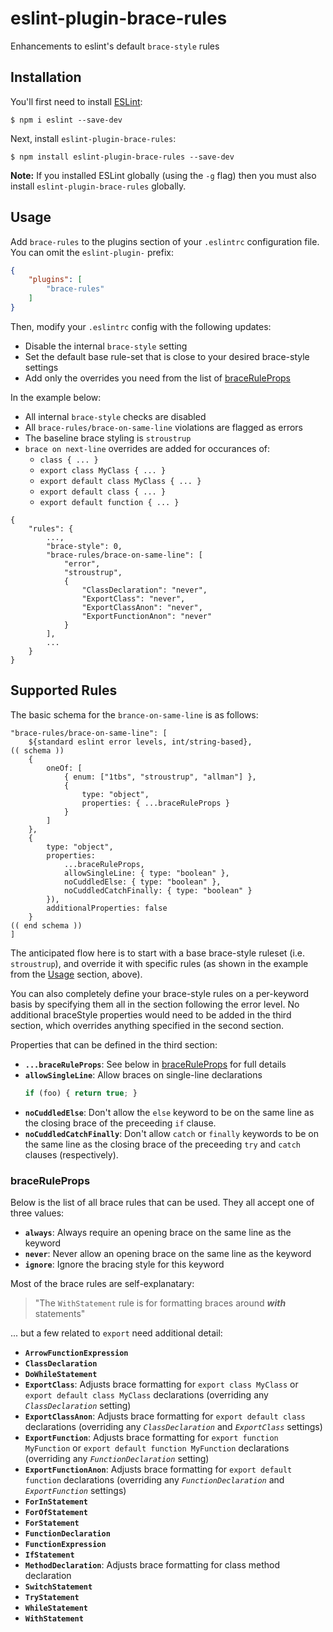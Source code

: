 # eslint-plugin-brace-rules

Enhancements to eslint's default `brace-style` rules

## Installation

You'll first need to install [ESLint](http://eslint.org):

```
$ npm i eslint --save-dev
```

Next, install `eslint-plugin-brace-rules`:

```
$ npm install eslint-plugin-brace-rules --save-dev
```

**Note:** If you installed ESLint globally (using the `-g` flag) then you must also install `eslint-plugin-brace-rules` globally.

## Usage

Add `brace-rules` to the plugins section of your `.eslintrc` configuration file. You can omit the `eslint-plugin-` prefix:

```json
{
    "plugins": [
        "brace-rules"
    ]
}
```

Then, modify your `.eslintrc` config with the following updates:
- Disable the internal `brace-style` setting
- Set the default base rule-set that is close to your desired brace-style settings
- Add only the overrides you need from the list of [braceRuleProps](#braceRuleProps)

In the example below:
- All internal `brace-style` checks are disabled
- All `brace-rules/brace-on-same-line` violations are flagged as errors
- The baseline brace styling is `stroustrup`
- `brace on next-line` overrides are added for occurances of:
  - `class { ... }`
  - `export class MyClass { ... }`
  - `export default class MyClass { ... }`
  - `export default class { ... }`
  - `export default function { ... }`
```
{
    "rules": {
        ...,
        "brace-style": 0,
        "brace-rules/brace-on-same-line": [
            "error",
            "stroustrup",
            {
                "ClassDeclaration": "never",
                "ExportClass": "never",
                "ExportClassAnon": "never",
                "ExportFunctionAnon": "never"
            }
        ],
        ...
    }
}
```

## Supported Rules

The basic schema for the `brance-on-same-line` is as follows:
```
"brace-rules/brace-on-same-line": [
    ${standard eslint error levels, int/string-based},
(( schema ))
    {
        oneOf: [
            { enum: ["1tbs", "stroustrup", "allman"] },
            {
                type: "object",
                properties: { ...braceRuleProps }
            }
        ]
    },
    {
        type: "object",
        properties:
            ...braceRuleProps,
            allowSingleLine: { type: "boolean" },
            noCuddledElse: { type: "boolean" },
            noCuddledCatchFinally: { type: "boolean" }
        }),
        additionalProperties: false
    }
(( end schema ))
]
```
The anticipated flow here is to start with a base brace-style ruleset (i.e. `stroustrup`), and override it with specific rules (as shown in the example from the [Usage](#usage) section, above).

You can also completely define your brace-style rules on a per-keyword basis by specifying them all in the section following the error level. No additional braceStyle properties would need to be added in the third section, which overrides anything specified in the second section.

Properties that can be defined in the third section:
- **`...braceRuleProps`**: See below in [braceRuleProps](#braceRuleProps) for full details
- **`allowSingleLine`**: Allow braces on single-line declarations
    ```js
    if (foo) { return true; }
    ```
- **`noCuddledElse`**: Don't allow the `else` keyword to be on the same line as the closing brace of the preceeding `if` clause.
- **`noCuddledCatchFinally`**: Don't allow `catch` or `finally` keywords to be on the same line as the closing brace of the preceeding `try` and `catch` clauses (respectively).

### braceRuleProps
Below is the list of all brace rules that can be used. They all accept one of three values:
- **`always`**: Always require an opening brace on the same line as the keyword
- **`never`**: Never allow an opening brace on the same line as the keyword
- **`ignore`**: Ignore the bracing style for this keyword

Most of the brace rules are self-explanatary:
> "The `WithStatement` rule is for formatting braces around _**with**_ statements"

... but a few related to `export` need additional detail:

- **`ArrowFunctionExpression`**
- **`ClassDeclaration`**
- **`DoWhileStatement`**
- **`ExportClass`**: Adjusts brace formatting for `export class MyClass` or `export default class MyClass` declarations (overriding any _`ClassDeclaration`_ setting)
- **`ExportClassAnon`**: Adjusts brace formatting for `export default class` declarations (overriding any _`ClassDeclaration`_ and _`ExportClass`_ settings)
- **`ExportFunction`**: Adjusts brace formatting for `export function MyFunction` or `export default function MyFunction` declarations (overriding any _`FunctionDeclaration`_ setting)
- **`ExportFunctionAnon`**: Adjusts brace formatting for `export default function` declarations (overriding any _`FunctionDeclaration`_ and _`ExportFunction`_ settings)
- **`ForInStatement`**
- **`ForOfStatement`**
- **`ForStatement`**
- **`FunctionDeclaration`**
- **`FunctionExpression`**
- **`IfStatement`**
- **`MethodDeclaration`**: Adjusts brace formatting for class method declaration
- **`SwitchStatement`**
- **`TryStatement`**
- **`WhileStatement`**
- **`WithStatement`**





